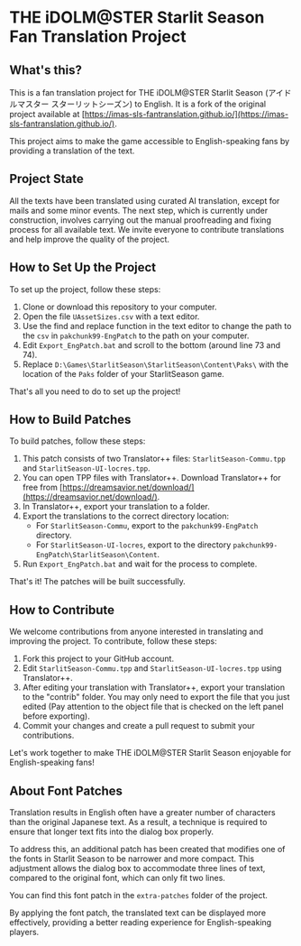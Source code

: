 # THE iDOLM@STER Starlit Season Fan Translation Project


## What's this?

This is a fan translation project for THE iDOLM@STER Starlit Season (アイドルマスター スターリットシーズン) to English. It is a fork of the original project available at [https://imas-sls-fantranslation.github.io/](https://imas-sls-fantranslation.github.io/).

This project aims to make the game accessible to English-speaking fans by providing a translation of the text.

## Project State

All the texts have been translated using curated AI translation, except for mails and some minor events. The next step, which is currently under construction, involves carrying out the manual proofreading and fixing process for all available text. We invite everyone to contribute translations and help improve the quality of the project.

## How to Set Up the Project

To set up the project, follow these steps:

1.  Clone or download this repository to your computer.
2.  Open the file `UAssetSizes.csv` with a text editor.
3.  Use the find and replace function in the text editor to change the path to the `csv` in `pakchunk99-EngPatch` to the path on your computer.
4.  Edit `Export_EngPatch.bat` and scroll to the bottom (around line 73 and 74).
5.  Replace `D:\Games\StarlitSeason\StarlitSeason\Content\Paks\` with the location of the `Paks` folder of your StarlitSeason game.

That's all you need to do to set up the project!

## How to Build Patches

To build patches, follow these steps:

1.  This patch consists of two Translator++ files: `StarlitSeason-Commu.tpp` and `StarlitSeason-UI-locres.tpp`.
2.  You can open TPP files with Translator++. Download Translator++ for free from [https://dreamsavior.net/download/](https://dreamsavior.net/download/).
3.  In Translator++, export your translation to a folder.
4.  Export the translations to the correct directory location:
    -   For `StarlitSeason-Commu`, export to the `pakchunk99-EngPatch` directory.
    -   For `StarlitSeason-UI-locres`, export to the directory `pakchunk99-EngPatch\StarlitSeason\Content`.
5.  Run `Export_EngPatch.bat` and wait for the process to complete.

That's it! The patches will be built successfully.

## How to Contribute

We welcome contributions from anyone interested in translating and improving the project. To contribute, follow these steps:

1.  Fork this project to your GitHub account.
2.  Edit `StarlitSeason-Commu.tpp` and `StarlitSeason-UI-locres.tpp` using Translator++.
3.  After editing your translation with Translator++, export your translation to the "contrib" folder. You may only need to export the file that you just edited (Pay attention to the object file that is checked on the left panel before exporting).
4.  Commit your changes and create a pull request to submit your contributions.

Let's work together to make THE iDOLM@STER Starlit Season enjoyable for English-speaking fans!

## About Font Patches

Translation results in English often have a greater number of characters than the original Japanese text. As a result, a technique is required to ensure that longer text fits into the dialog box properly.

To address this, an additional patch has been created that modifies one of the fonts in Starlit Season to be narrower and more compact. This adjustment allows the dialog box to accommodate three lines of text, compared to the original font, which can only fit two lines.

You can find this font patch in the `extra-patches` folder of the project.

By applying the font patch, the translated text can be displayed more effectively, providing a better reading experience for English-speaking players.